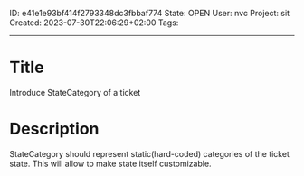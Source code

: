 ID: e41e1e93bf414f2793348dc3fbbaf774
State: OPEN
User: nvc
Project: sit
Created: 2023-07-30T22:06:29+02:00
Tags: 

---

# Title
Introduce StateCategory of a ticket

# Description
StateCategory should represent static(hard-coded) categories of the ticket state.
This will allow to make state itself customizable.
